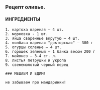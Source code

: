 ### Рецепт оливье.

#### ИНГРЕДИЕНТЫ

    1. картоха вареная – 4 шт. 
    2. морковка - 1 шт.
    3. яйца сваренные вкрутую – 4 шт.
    4. колбаса вареная "докторская" – 300 г
    5. огурцы соленые – 4 шт. 
    6. горошек зеленый – 1 банка весом 200 г
    7. майонез – 3-4 ст. л.
    8. листья петрушки и укропа 
    9. свежемолотый черный перец

    ### МЕШАЕМ И ЕДИМ!

    не забываем про мандаринки!